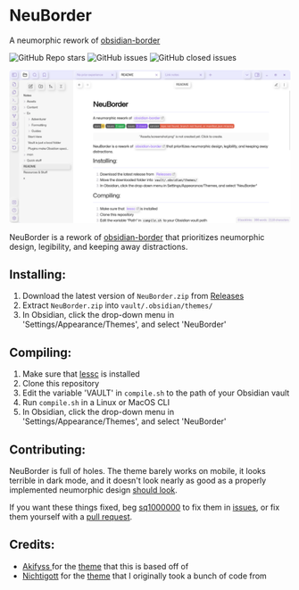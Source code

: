 # NeuBorder 

A neumorphic rework of [obsidian-border](https://github.com/Akifyss/obsidian-border)

![GitHub Repo stars](https://img.shields.io/github/stars/sq1000000/NeuBorder?color=%23eac54f&style=flat-square) ![GitHub issues](https://img.shields.io/github/issues/sq1000000/NeuBorder?color=%232da44e&style=flat-square) ![GitHub closed issues](https://img.shields.io/github/issues-closed/sq1000000/NeuBorder?color=%238250df&style=flat-square)

![Screenshot from 2023-05-23 00-43-12](./img/cover.png)

NeuBorder is a rework of [obsidian-border](https://github.com/Akifyss/obsidian-border) that prioritizes neumorphic design, legibility, and keeping away distractions.

## Installing:
1. Download the latest version of `NeuBorder.zip` from [Releases](https://github.com/sq1000000/NeuBorder/releases)
2. Extract `NeuBorder.zip` into `vault/.obsidian/themes/`
3. In Obsidian, click the drop-down menu in 'Settings/Appearance/Themes', and select 'NeuBorder'

## Compiling:
1. Make sure that [lessc](https://lesscss.org/) is installed
2. Clone this repository
3. Edit  the variable 'VAULT' in `compile.sh` to the path of your Obsidian vault
4. Run `compile.sh` in a Linux or MacOS CLI
5. In Obsidian, click the drop-down menu in 'Settings/Appearance/Themes', and select 'NeuBorder'

## Contributing:
NeuBorder is full of holes. The theme barely works on mobile, it looks terrible in dark mode, and it doesn't look nearly as good as a properly implemented neumorphic design [should look](https://dribbble.com/tags/neumorphism).

If you want these things fixed, beg [sq1000000](https://github.com/sq1000000) to fix them in [issues](https://github.com/sq1000000/NeuBorder/issues), or  fix them yourself with a [pull request](https://github.com/sq1000000/NeuBorder/pulls).

## Credits:
- [Akifyss ](https://github.com/Akifyss) for the [theme](https://github.com/Akifyss/obsidian-border) that this is based off of
- [Nichtigott](https://github.com/Nichtigott) for the [theme](https://github.com/Nichtigott/obsidian-neumorphism) that I originally took a bunch of code from
